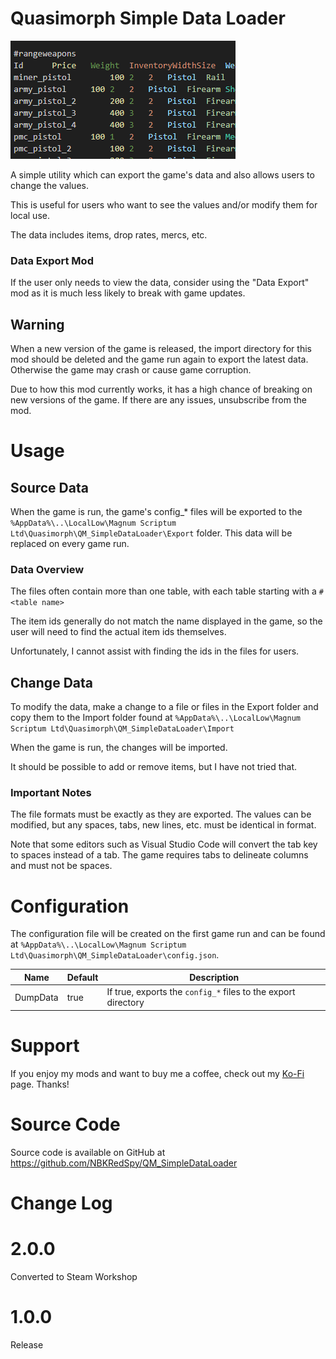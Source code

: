 # Quasimorph Simple Data Loader

![thumbnail icon](media/thumbnail.png)

A simple utility which can export the game's data and also allows users to change the values.

This is useful for users who want to see the values and/or modify them for local use.

The data includes items, drop rates, mercs, etc.

### Data Export Mod
If the user only needs to view the data, consider using the "Data Export" mod as it is much less likely to break with game updates.

## Warning

When a new version of the game is released, the import directory for this mod should be deleted and the game run again to export the latest data. 
Otherwise the game may crash or cause game corruption.

Due to how this mod currently works, it has a high chance of breaking on new versions of the game. If there are any issues, unsubscribe from the mod.


# Usage

## Source Data

When the game is run, the game's config_* files will be exported to the `%AppData%\..\LocalLow\Magnum Scriptum Ltd\Quasimorph\QM_SimpleDataLoader\Export` folder.
This data will be replaced on every game run.

### Data Overview
The files often contain more than one table, with each table starting with a `#<table name>`

The item ids generally do not match the name displayed in the game, so the user will need to find the actual item ids themselves.  

Unfortunately, I cannot assist with finding the ids in the files for users.


## Change Data

To modify the data, make a change to a file or files in the Export folder and copy them to the Import folder found at `%AppData%\..\LocalLow\Magnum Scriptum Ltd\Quasimorph\QM_SimpleDataLoader\Import`

When the game is run, the changes will be imported.

It should be possible to add or remove items, but I have not tried that.  

### Important Notes

The file formats must be exactly as they are exported. The values can be modified, but any spaces, tabs, new lines, etc. must be identical in format.

Note that some editors such as Visual Studio Code will convert the tab key to spaces instead of a tab.  The game requires tabs to delineate columns and must not be spaces.

# Configuration

The configuration file will be created on the first game run and can be found at `%AppData%\..\LocalLow\Magnum Scriptum Ltd\Quasimorph\QM_SimpleDataLoader\config.json`.

|Name|Default|Description|
|--|--|--|
|DumpData|true|If true, exports the `config_*` files to the export directory|

# Support
If you enjoy my mods and want to buy me a coffee, check out my [Ko-Fi](https://ko-fi.com/nbkredspy71915) page.
Thanks!

# Source Code
Source code is available on GitHub at https://github.com/NBKRedSpy/QM_SimpleDataLoader

# Change Log

# 2.0.0
Converted to Steam Workshop

# 1.0.0
Release